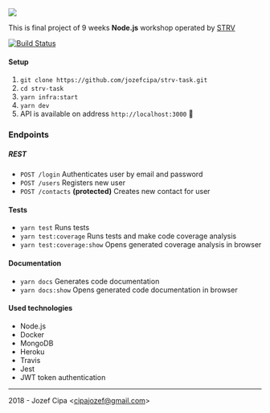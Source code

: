 <img src="https://i.imgur.com/DgwFrC9.png"/>

This is final project of 9 weeks **Node.js** workshop operated by [STRV](https://www.strv.com)

[![Build Status](https://travis-ci.com/jozefcipa/strv-task.svg?token=s4QdpQx7n36q53UZ51Mk&branch=master)](https://travis-ci.com/jozefcipa/strv-task) 

#### Setup
1. `git clone https://github.com/jozefcipa/strv-task.git`
2. `cd strv-task`
3. `yarn infra:start`
4. `yarn dev`
5. API is available on address `http://localhost:3000` 🎉

### Endpoints
##### REST
- `POST /login` Authenticates user by email and password
- `POST /users` Registers new user
- `POST /contacts` **(protected)** Creates new contact for user

#### Tests

- `yarn test` Runs tests 
- `yarn test:coverage` Runs tests and make code coverage analysis
- `yarn test:coverage:show` Opens generated coverage analysis in browser

#### Documentation
- `yarn docs` Generates code documentation
- `yarn docs:show` Opens generated code documentation in browser

#### Used technologies
- Node.js
- Docker
- MongoDB
- Heroku
- Travis
- Jest
- JWT token authentication

<hr>
2018 - Jozef Cipa &lt;<a href="mailto:cipajozef@gmail.com">cipajozef@gmail.com</a>&gt;